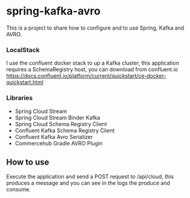 # spring-kafka-avro

This is a project to share how to configure and to use Spring, Kafka and AVRO.

### LocalStack

I use the confluent docker stack to up a Kafka cluster, this application requires a SchemaRegistry host, you can download from confluent.io https://docs.confluent.io/platform/current/quickstart/ce-docker-quickstart.html

### Libraries
- Spring Cloud Stream
- Spring Cloud Stream Binder Kafka
- Spring Cloud Schema Registry Client
- Confluent Kafka Schema Registry Client
- Confluent Kafka Avro Serializer
- Commercehub Gradle AVRO Plugin

## How to use
Execute the application and send a POST request to /api/cloud, this produces a message and you can see in the logs the produce and consume.
